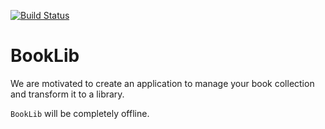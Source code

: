 [![Build Status](https://travis-ci.com/ahartoto/booklib.svg?branch=master)](https://travis-ci.com/ahartoto/booklib)

# BookLib

We are motivated to create an application to manage your book collection and
transform it to a library.

`BookLib` will be completely offline.
